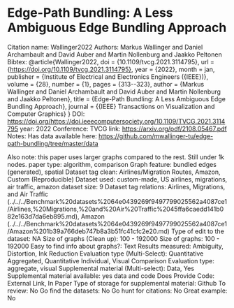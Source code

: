 # Edge-Path Bundling: A Less Ambiguous Edge Bundling Approach

Citation name: Wallinger2022
Authors: Markus Wallinger and Daniel Archambault and David Auber and Martin Nollenburg and Jaakko Peltonen
Bibtex: @article{Wallinger2022,
doi = {10.1109/tvcg.2021.3114795},
url = {https://doi.org/10.1109/tvcg.2021.3114795},
year = {2022},
month = jan,
publisher = {Institute of Electrical and Electronics Engineers ({IEEE})},
volume = {28},
number = {1},
pages = {313--323},
author = {Markus Wallinger and Daniel Archambault and David Auber and Martin Nollenburg and Jaakko Peltonen},
title = {Edge-Path Bundling: A Less Ambiguous Edge Bundling Approach},
journal = {{IEEE} Transactions on Visualization and Computer Graphics}
}
DOI: https://doi.org/https://doi.ieeecomputersociety.org/10.1109/TVCG.2021.3114795
year: 2022
Conference: TVCG
link: https://arxiv.org/pdf/2108.05467.pdf
Notes: Has data available here: https://github.com/mwallinger-tu/edge-path-bundling/tree/master/data

Also note: this paper uses larger graphs compared to the rest. Still under 1k nodes.
paper type: algorithm, comparison
Graph feature: bundled edges (generated), spatial
Dataset tag clean: Airlines/Migration Routes, Amazon, Custom (Reproducible)
Dataset used: custom-made, US airlines, migrations, air traffic, amazon
dataset size: 9
Dataset tag relations: Airlines, Migrations, and Air Traffic (../../../Benchmark%20datasets%2064e0439269f9497799025562a4087ce1/Airlines,%20Migrations,%20and%20Air%20Traffic%2045ffa6caedd141b082e163d7da6eb895.md), Amazon (../../../Benchmark%20datasets%2064e0439269f9497799025562a4087ce1/Amazon%201b39a766deb747b8a3b51fc41cfc2e20.md)
Type of edit to the dataset: NA
Size of graphs (Clean up): 100 - 192000
Size of graphs: 100 - 192000
Easy to find info about graphs?: Text
Results measured: Ambiguity, Distortion, Ink Reduction
Evaluation type (Multi-Select): Quantitative Aggregated, Quantitative Individual, Visual Comparison
Evaluation type: aggregate, visual
Supplemental material (Multi-select): Data, Yes
Supplemental material available: yes data and code
Does Provide Code: External Link, In Paper
Type of storage for supplemental material: Github
To review: No
Go find the datasets: No
Go hunt for citations: No
Great example: No